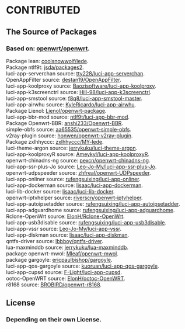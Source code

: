 # CONTRIBUTED
## The Source of Packages

### Based on: [openwrt/openwrt](https://github.com/openwrt/openwrt).<br/>
Package lean: [coolsnowwolf/lede](https://github.com/coolsnowwolf/lede).<br/>
Package ntlf9t: [jsda/packages2](https://github.com/jsda/packages2).<br/>
luci-app-serverchan source: [tty228/luci-app-serverchan](https://github.com/tty228/luci-app-serverchan).<br/>
OpenAppFilter source: [destan19/OpenAppFilter](https://github.com/destan19/OpenAppFilter).<br/>
luci-app-koolproxy source: [Baozisoftware/luci-app-koolproxy](https://github.com/Baozisoftware/luci-app-koolproxy).<br/>
luci-app-k3screenctrl source: [Hill-98/luci-app-k3screenctrl](https://github.com/Hill-98/luci-app-k3screenctrl).<br/>
luci-app-smstool source: [f8q8/luci-app-smstool-master](https://github.com/f8q8/luci-app-smstool-master).<br/>
luci-app-airwhu source: [KyleRicardo/luci-app-airwhu](https://github.com/KyleRicardo/luci-app-airwhu).<br/>
Package Lienol: [Lienol/openwrt-package](https://github.com/Lienol/openwrt-package).<br/>
luci-app-bbr-mod source: [ntlf9t/luci-app-bbr-mod](https://github.com/ntlf9t/luci-app-bbr-mod).<br/>
Package Openwrt-BBR: [anshi233/Openwrt-BBR](https://github.com/anshi233/Openwrt-BBR).<br/>
simple-obfs source: [aa65535/openwrt-simple-obfs](https://github.com/aa65535/openwrt-simple-obfs).<br/>
v2ray-plugin source: [honwen/openwrt-v2ray-plugin](https://github.com/honwen/openwrt-v2ray-plugin).<br/>
Package zxlhhyccc: [zxlhhyccc/MY-lede](https://github.com/zxlhhyccc/MY-lede).<br/>
luci-theme-argon source: [jerrykuku/luci-theme-argon](https://github.com/jerrykuku/luci-theme-argon).<br/>
luci-app-koolproxyR source: [Ameykyl/luci-app-koolproxyR](https://github.com/Ameykyl/luci-app-koolproxyR).<br/>
openwrt-chinadns-ng source: [pexcn/openwrt-chinadns-ng](https://github.com/pexcn/openwrt-chinadns-ng).<br/>
luci-app-ssr-plus-Jo source: [Leo-Jo-My/luci-app-ssr-plus-Jo](https://github.com/Leo-Jo-My/luci-app-ssr-plus-Jo).<br/>
openwrt-udpspeeder source: [zhfreal/openwrt-UDPspeeder](https://github.com/zhfreal/openwrt-UDPspeeder).<br/>
luci-app-onliner source: [rufengsuixing/luci-app-onliner](https://github.com/rufengsuixing/luci-app-onliner).<br/>
luci-app-dockerman source: [lisaac/luci-app-dockerman](https://github.com/lisaac/luci-app-dockerman).<br/>
luci-lib-docker source: [lisaac/luci-lib-docker](https://github.com/lisaac/luci-lib-docker).<br/>
openwrt-iptvhelper source: [riverscn/openwrt-iptvhelper](https://github.com/riverscn/openwrt-iptvhelper).<br>
luci-app-autoipsetadder source: [rufengsuixing/luci-app-autoipsetadder](https://github.com/rufengsuixing/luci-app-autoipsetadder).<br>
luci-app-adguardhome source: [rufengsuixing/luci-app-adguardhome](https://github.com/rufengsuixing/luci-app-adguardhome).<br/>
Rclone-OpenWrt source: [ElonH/Rclone-OpenWrt](https://github.com/ElonH/Rclone-OpenWrt).<br/>
luci-app-usb3disable source: [rufengsuixing/luci-app-usb3disable](https://github.com/rufengsuixing/luci-app-usb3disable).<br/>
luci-app-vssr source: [Leo-Jo-My/luci-app-vssr](https://github.com/Leo-Jo-My/luci-app-vssr).<br/>
luci-app-diskman source: [lisaac/luci-app-diskman](https://github.com/lisaac/luci-app-diskman).<br/>
qntfs-driver source: [lbbboy/qntfs-driver](https://github.com/lbbboy/qntfs-driver).<br/>
lua-maxminddb source: [jerrykuku/lua-maxminddb](https://github.com/jerrykuku/lua-maxminddb).<br/>
package openwrt-mwol: [Mleaf/openwrt-mwol](https://github.com/Mleaf/openwrt-mwol).<br/>
package gargoyle: [ericpaulbishop/gargoyle](https://github.com/ericpaulbishop/gargoyle).<br/>
luci-app-qos-gargoyle source: [kuoruan/luci-app-qos-gargoyle](https://github.com/kuoruan/luci-app-qos-gargoyle).<br/>
luci-app-cupsd source: [F-Light/luci-app-cupsd](https://github.com/F-Light/luci-app-cupsd).<br/>
ootoc-OpenWRT source: [ElonH/ootoc-OpenWRT](https://github.com/ElonH/ootoc-OpenWRT).<br/>
r8168 source: [BROBIRD/openwrt-r8168](https://github.com/BROBIRD/openwrt-r8168).

## License
### Depending on their own License.
